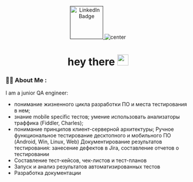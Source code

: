 
<div id="badges" align="center">
  <a href="">
    <img src="https://img.shields.io/badge/LinkedIn-red?style=plastic&logo=linkedin&logoColor=white" alt="LinkedIn Badge" width="90px"/>
  </a>
   <img src="https://komarev.com/ghpvc/?username=ivinnike&style=plastic&color=brightgreen" alt="center"/>
  
  <h1>
  hey there
  <img src="https://media.giphy.com/media/hvRJCLFzcasrR4ia7z/giphy.gif" width="30px"/>
</h1>
  </div>
 
 ### :woman_technologist: About Me :
 I am a junior QA engineer:
 - понимание жизненного цикла разработки ПО и места тестирования в нем; 
 - знание mobile specific тестов; умение использовать анализаторы траффика (Fiddler, Charles);
 -  понимание принципов клиент-серверной архитектуры; Ручное функциональное тестирование десктопного и мобильного ПО (Android, Win, Linux, Web) Документирование результатов тестирования: занесение дефектов в Jira, составление отчетов о тестировании 
 -  Составление тест-кейсов, чек-листов и тест-планов 
 -  Запуск и анализ результатов автоматизированных тестов 
 -  Разработка документации

 
